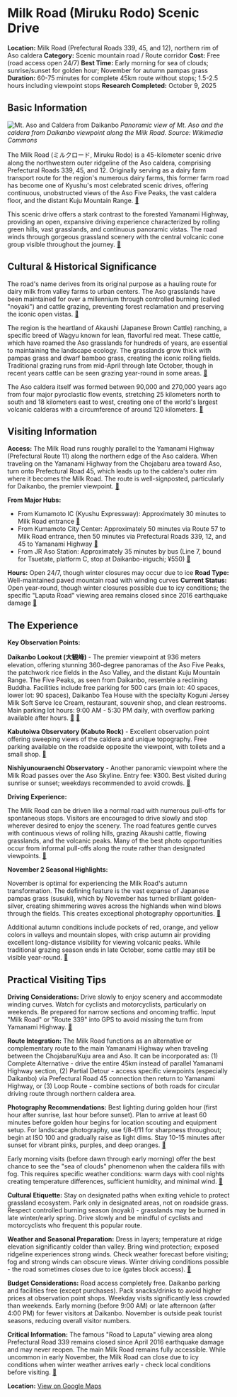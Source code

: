 # Milk Road (Miruku Rodo) Scenic Drive

**Location:** Milk Road (Prefectural Roads 339, 45, and 12), northern rim of Aso caldera
**Category:** Scenic mountain road / Route corridor
**Cost:** Free (road access open 24/7)
**Best Time:** Early morning for sea of clouds; sunrise/sunset for golden hour; November for autumn pampas grass
**Duration:** 60-75 minutes for complete 45km route without stops; 1.5-2.5 hours including viewpoint stops
**Research Completed:** October 9, 2025

## Basic Information

![Mt. Aso and Caldera from Daikanbo](https://upload.wikimedia.org/wikipedia/commons/b/b2/Mt.Aso_and_caldera01.jpg)
*Panoramic view of Mt. Aso and the caldera from Daikanbo viewpoint along the Milk Road. Source: Wikimedia Commons*

The Milk Road (ミルクロード, Miruku Rodo) is a 45-kilometer scenic drive along the northwestern outer ridgeline of the Aso caldera, comprising Prefectural Roads 339, 45, and 12. Originally serving as a dairy farm transport route for the region's numerous dairy farms, this former farm road has become one of Kyushu's most celebrated scenic drives, offering continuous, unobstructed views of the Aso Five Peaks, the vast caldera floor, and the distant Kuju Mountain Range. [🔗](https://www.gltjp.com/en/directory/item/12798/)

This scenic drive offers a stark contrast to the forested Yamanami Highway, providing an open, expansive driving experience characterized by rolling green hills, vast grasslands, and continuous panoramic vistas. The road winds through gorgeous grassland scenery with the central volcanic cone group visible throughout the journey. [🔗](http://www.aso-geopark.jp/en/geosites/geosite16.html)

## Cultural & Historical Significance

The road's name derives from its original purpose as a hauling route for dairy milk from valley farms to urban centers. The Aso grasslands have been maintained for over a millennium through controlled burning (called "noyaki") and cattle grazing, preventing forest reclamation and preserving the iconic open vistas. [🔗](https://www.env.go.jp/en/park/aso/data/mtasovc/coexisting-with-glasslands.html)

The region is the heartland of Akaushi (Japanese Brown Cattle) ranching, a specific breed of Wagyu known for lean, flavorful red meat. These cattle, which have roamed the Aso grasslands for hundreds of years, are essential to maintaining the landscape ecology. The grasslands grow thick with pampas grass and dwarf bamboo grass, creating the iconic rolling fields. Traditional grazing runs from mid-April through late October, though in recent years cattle can be seen grazing year-round in some areas. [🔗](https://www.asocity-kanko.jp/en/grasslands/)

The Aso caldera itself was formed between 90,000 and 270,000 years ago from four major pyroclastic flow events, stretching 25 kilometers north to south and 18 kilometers east to west, creating one of the world's largest volcanic calderas with a circumference of around 120 kilometers. [🔗](https://en.wikipedia.org/wiki/Aso_Caldera)

## Visiting Information

**Access:** The Milk Road runs roughly parallel to the Yamanami Highway (Prefectural Route 11) along the northern edge of the Aso caldera. When traveling on the Yamanami Highway from the Chojabaru area toward Aso, turn onto Prefectural Road 45, which leads up to the caldera's outer rim where it becomes the Milk Road. The route is well-signposted, particularly for Daikanbo, the premier viewpoint. [🔗](https://drivejapan.net/yamanami-highway-daikanpo-nabegataki/)

**From Major Hubs:**
- From Kumamoto IC (Kyushu Expressway): Approximately 30 minutes to Milk Road entrance [🔗](https://www.gltjp.com/en/directory/item/12798/)
- From Kumamoto City Center: Approximately 50 minutes via Route 57 to Milk Road entrance, then 50 minutes via Prefectural Roads 339, 12, and 45 to Yamanami Highway [🔗](https://life-is-tekito-blog.com/en/touring-en/aso-touring-route-en/)
- From JR Aso Station: Approximately 35 minutes by bus (Line 7, bound for Tsuetate, platform C, stop at Daikanbo-iriguchi; ¥550) [🔗](https://www.kanpai-japan.com/daikanbo-observatory-mount-aso)

**Hours:** Open 24/7, though winter closures may occur due to ice
**Road Type:** Well-maintained paved mountain road with winding curves
**Current Status:** Open year-round, though winter closures possible due to icy conditions; the specific "Laputa Road" viewing area remains closed since 2016 earthquake damage [🔗](https://www.tripadvisor.com/Attraction_Review-g670169-d8514912-Reviews-Aso_Milk_Road-Aso_Kumamoto_Prefecture_Kyushu.html)

## The Experience

**Key Observation Points:**

**Daikanbo Lookout (大観峰)** - The premier viewpoint at 936 meters elevation, offering stunning 360-degree panoramas of the Aso Five Peaks, the patchwork rice fields in the Aso Valley, and the distant Kuju Mountain Range. The Five Peaks, as seen from Daikanbo, resemble a reclining Buddha. Facilities include free parking for 500 cars (main lot: 40 spaces, lower lot: 90 spaces), Daikanbo Tea House with the specialty Koguni Jersey Milk Soft Serve Ice Cream, restaurant, souvenir shop, and clean restrooms. Main parking lot hours: 9:00 AM - 5:30 PM daily, with overflow parking available after hours. [🔗](https://kumamoto.guide/en/spots/detail/211/) [🔗](https://thefroggyadventures.com/daikanbo-lookout/)

**Kabutoiwa Observatory (Kabuto Rock)** - Excellent observation point offering sweeping views of the caldera and unique topography. Free parking available on the roadside opposite the viewpoint, with toilets and a small shop. [🔗](https://www.aso-denku.jp/english/2019/05/en-kabutoiwa-viewpoint/)

**Nishiyunouraenchi Observatory** - Another panoramic viewpoint where the Milk Road passes over the Aso Skyline. Entry fee: ¥300. Best visited during sunrise or sunset; weekdays recommended to avoid crowds. [🔗](https://find47.jp/en/kumamoto/sSm9e)

**Driving Experience:**

The Milk Road can be driven like a normal road with numerous pull-offs for spontaneous stops. Visitors are encouraged to drive slowly and stop wherever desired to enjoy the scenery. The road features gentle curves with continuous views of rolling hills, grazing Akaushi cattle, flowing grasslands, and the volcanic peaks. Many of the best photo opportunities occur from informal pull-offs along the route rather than designated viewpoints. [🔗](https://www.tripadvisor.com/Attraction_Review-g670169-d8514912-Reviews-Aso_Milk_Road-Aso_Kumamoto_Prefecture_Kyushu.html)

**November 2 Seasonal Highlights:**

November is optimal for experiencing the Milk Road's autumn transformation. The defining feature is the vast expanse of Japanese pampas grass (susuki), which by November has turned brilliant golden-silver, creating shimmering waves across the highlands when wind blows through the fields. This creates exceptional photography opportunities. [🔗](https://en.japantravel.com/kumamoto/autumn-in-the-mt-aso-highlands/23576)

Additional autumn conditions include pockets of red, orange, and yellow colors in valleys and mountain slopes, with crisp autumn air providing excellent long-distance visibility for viewing volcanic peaks. While traditional grazing season ends in late October, some cattle may still be visible year-round. [🔗](https://www.env.go.jp/en/park/aso/data/mtasovc/coexisting-with-glasslands.html)

## Practical Visiting Tips

**Driving Considerations:** Drive slowly to enjoy scenery and accommodate winding curves. Watch for cyclists and motorcyclists, particularly on weekends. Be prepared for narrow sections and oncoming traffic. Input "Milk Road" or "Route 339" into GPS to avoid missing the turn from Yamanami Highway. [🔗](https://www.tripadvisor.com/ShowUserReviews-g670169-d8514912-r578682522-Aso_Milk_Road-Aso_Kumamoto_Prefecture_Kyushu.html)

**Route Integration:** The Milk Road functions as an alternative or complementary route to the main Yamanami Highway when traveling between the Chojabaru/Kuju area and Aso. It can be incorporated as: (1) Complete Alternative - drive the entire 45km instead of parallel Yamanami Highway section, (2) Partial Detour - access specific viewpoints (especially Daikanbo) via Prefectural Road 45 connection then return to Yamanami Highway, or (3) Loop Route - combine sections of both roads for circular driving route through northern caldera area.

**Photography Recommendations:** Best lighting during golden hour (first hour after sunrise, last hour before sunset). Plan to arrive at least 60 minutes before golden hour begins for location scouting and equipment setup. For landscape photography, use f/8-f/11 for sharpness throughout; begin at ISO 100 and gradually raise as light dims. Stay 10-15 minutes after sunset for vibrant pinks, purples, and deep oranges. [🔗](http://www.aso-geopark.jp/en/geosites/geosite16.html)

Early morning visits (before dawn through early morning) offer the best chance to see the "sea of clouds" phenomenon when the caldera fills with fog. This requires specific weather conditions: warm days with cool nights creating temperature differences, sufficient humidity, and minimal wind. [🔗](https://www.japan-guide.com/ad/national-parks/aso-kuju/)

**Cultural Etiquette:** Stay on designated paths when exiting vehicle to protect grassland ecosystem. Park only in designated areas, not on roadside grass. Respect controlled burning season (noyaki) - grasslands may be burned in late winter/early spring. Drive slowly and be mindful of cyclists and motorcyclists who frequent this popular route.

**Weather and Seasonal Preparation:** Dress in layers; temperature at ridge elevation significantly colder than valley. Bring wind protection; exposed ridgeline experiences strong winds. Check weather forecast before visiting; fog and strong winds can obscure views. Winter driving conditions possible - the road sometimes closes due to ice (gates block access). [🔗](https://www.gltjp.com/en/directory/item/12798/)

**Budget Considerations:** Road access completely free. Daikanbo parking and facilities free (except purchases). Pack snacks/drinks to avoid higher prices at observation point shops. Weekday visits significantly less crowded than weekends. Early morning (before 9:00 AM) or late afternoon (after 4:00 PM) for fewer visitors at Daikanbo. November is outside peak tourist seasons, reducing overall visitor numbers.

**Critical Information:** The famous "Road to Laputa" viewing area along Prefectural Road 339 remains closed since April 2016 earthquake damage and may never reopen. The main Milk Road remains fully accessible. While uncommon in early November, the Milk Road can close due to icy conditions when winter weather arrives early - check local conditions before visiting. [🔗](https://japantoday.com/category/features/travel/chance-to-see-'road-to-laputa'-may-be-gone-for-good)

**Location:** [View on Google Maps](https://maps.google.com/maps?q=32.9982,131.0710)
